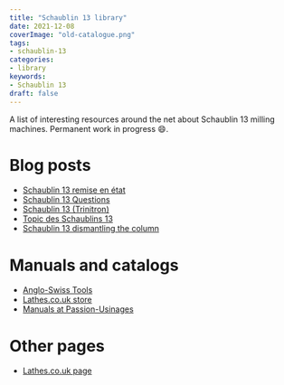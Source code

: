```yaml
---
title: "Schaublin 13 library"
date: 2021-12-08
coverImage: "old-catalogue.png"
tags:
- schaublin-13
categories:
- library
keywords:
- Schaublin 13
draft: false
---
```


A list of interesting resources around the net about Schaublin 13
milling machines. Permanent work in progress :smile:.

<!--more-->

# Blog posts

* [Schaublin 13 remise en état](https://www.usinages.com/threads/schaublin-13-remise-en-etat.141181)
* [Schaublin 13 Questions](https://www.usinages.com/threads/schaublin-13-questions.56928)
* [Schaublin 13 (Trinitron)](https://www.usinages.com/threads/schaublin-13.23472)
* [Topic des Schaublins 13](https://www.usinages.com/threads/topic-des-schaublins-13.106230)
* [Schaublin 13 dismantling the column](http://www.lathes.co.uk/schaublinmiller/page2.html)

# Manuals and catalogs

* [Anglo-Swiss Tools](http://anglo-swiss-tools.co.uk/schaublin-13-milling-machine)
* [Lathes.co.uk store](https://store.lathes.co.uk/print/ms480e)
* [Manuals at Passion-Usinages](https://passion-usinages.forumgratuit.org/t983-schaublin-13)

# Other pages

* [Lathes.co.uk page](http://www.lathes.co.uk/schaublinmiller)
